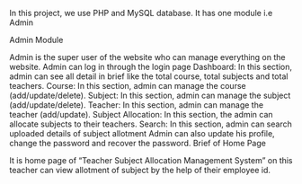 In this project, we use PHP and  MySQL database. It has one module i.e  Admin

Admin Module

Admin is the super user of the website who can manage everything on the website. Admin can log in through the login page
Dashboard: In this section, admin can see all detail in brief like the total course, total subjects and total teachers.
Course: In this section, admin can manage the course (add/update/delete).
Subject: In this section, admin can manage the subject (add/update/delete).
Teacher: In this section, admin can manage the teacher (add/update).
Subject Allocation: In this section, the admin can allocate subjects to their teachers.
Search: In this section, admin can search uploaded details of subject allotment
Admin can also update his profile, change the password and recover the password. 
Brief of Home Page

It is home page of “Teacher Subject Allocation Management System” on this teacher can view allotment of subject by the help of their employee id.
